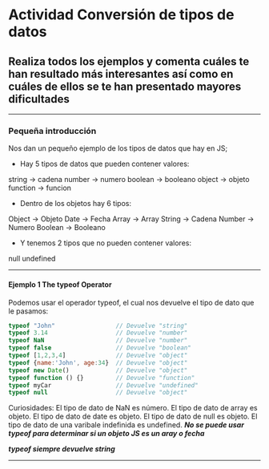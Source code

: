 # Actividad Conversión de tipos de datos

## Realiza todos los ejemplos y comenta cuáles te han resultado más interesantes así como en cuáles de ellos se te han presentado mayores dificultades

___

### Pequeña introducción

Nos dan un pequeño ejemplo de los tipos de datos que hay en JS;

- Hay 5 tipos de datos que pueden contener valores:

string -> cadena
number -> numero
boolean -> booleano
object -> objeto
function -> funcion

- Dentro de los objetos hay 6 tipos:

Object -> Objeto
Date -> Fecha
Array -> Array
String -> Cadena
Number -> Numero
Boolean -> Booleano

- Y tenemos 2 tipos que no pueden contener valores:

null
undefined
___

#### Ejemplo 1 The typeof Operator

Podemos usar el operador typeof, el cual nos devuelve el tipo de dato que le pasamos:

~~~ javascript
typeof "John"                 // Devuelve "string"
typeof 3.14                   // Devuelve "number"
typeof NaN                    // Devuelve "number"
typeof false                  // Devuelve "boolean"
typeof [1,2,3,4]              // Devuelve "object"
typeof {name:'John', age:34}  // Devuelve "object"
typeof new Date()             // Devuelve "object"
typeof function () {}         // Devuelve "function"
typeof myCar                  // Devuelve "undefined"
typeof null                   // Devuelve "object"
~~~

Curiosidades:
El tipo de dato de NaN es número.
El tipo de dato de array es objeto.
El tipo de dato de date es objeto.
El tipo de dato de null es objeto.
El tipo de dato de una varibale indefinida es undefined.
***No se puede usar typeof para determinar si un objeto JS es un aray o fecha***

***typeof siempre devuelve string***

___

